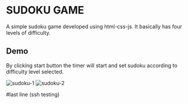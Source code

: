 
# SUDOKU GAME

A simple sudoku game developed using html-css-js. It basically has four levels of difficulty.

## Demo
By clicking start button the timer will start and set sudoku according to difficulty level selected.

![sudoku-1](https://user-images.githubusercontent.com/67237236/134207204-0e07a6e1-abe3-46d4-825d-51eec497b72f.png)
![sudoku-2](https://user-images.githubusercontent.com/67237236/134207627-50b73885-dcb5-4e99-883e-92df13bb258f.png)


#last line (ssh testing)
